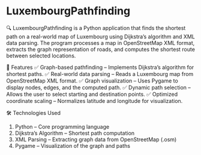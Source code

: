 # LuxembourgPathfinding

🔍 LuxembourgPathfinding is a Python application that finds the shortest path on a real-world map of Luxembourg using Dijkstra’s algorithm and XML data parsing. The program processes a map in OpenStreetMap XML format, extracts the graph representation of roads, and computes the shortest route between selected locations.

📌 Features
✅ Graph-based pathfinding – Implements Dijkstra’s algorithm for shortest paths.
✅ Real-world data parsing – Reads a Luxembourg map from OpenStreetMap XML format.
✅ Graph visualization – Uses Pygame to display nodes, edges, and the computed path.
✅ Dynamic path selection – Allows the user to select starting and destination points.
✅ Optimized coordinate scaling – Normalizes latitude and longitude for visualization.

🛠️ Technologies Used
1. Python – Core programming language
2. Dijkstra’s Algorithm – Shortest path computation
3. XML Parsing – Extracting graph data from OpenStreetMap (.osm)
4. Pygame – Visualization of the graph and paths
